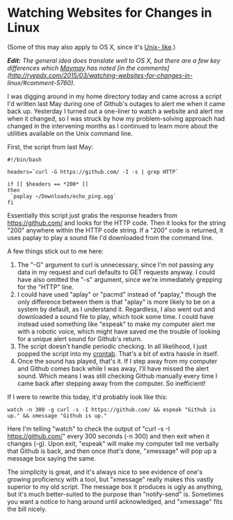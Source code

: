 # Watching Websites for Changes in Linux


(Some of this may also apply to OS X, since it's [Unix-
like](http://en.wikipedia.org/wiki/Unix-like).)

_**Edit:** The general idea does translate well to OS X, but there are a few
key differences which [Maymay](http://maymay.net) has noted [in the
comments](http://ryepdx.com/2015/03/watching-websites-for-changes-in-
linux/#comment-5760)._

I was digging around in my home directory today and came across a script I'd
written last May during one of Github's outages to alert me when it came back
up. Yesterday I turned out a one-liner to watch a website and alert me when it
changed, so I was struck by how my problem-solving approach had changed in the
intervening months as I continued to learn more about the utilities available
on the Unix command line.

First, the script from last May:

    #!/bin/bash

    headers=`curl -G https://github.com/ -I -s | grep HTTP`

    if [[ $headers == *200* ]]  
    then  
     `paplay ~/Downloads/echo_ping.ogg`  
    fi
  
Essentially this script just grabs the response headers from
https://github.com/ and looks for the HTTP code. Then it looks for the string
"200" anywhere within the HTTP code string. If a "200" code is returned, it
uses paplay to play a sound file I'd downloaded from the command line.

A few things stick out to me here:

  1. The "-G" argument to curl is unnecessary, since I'm not passing any data in my request and curl defaults to GET requests anyway. I could have also omitted the "-s" argument, since we're immediately grepping for the "HTTP" line.
  2. I could have used "aplay" or "pacmd" instead of "paplay," though the only difference between them is that "aplay" is more likely to be on a system by default, as I understand it. Regardless, I also went out and downloaded a sound file to play, which took some time. I could have instead used something like "espeak" to make my computer alert me with a robotic voice, which might have saved me the trouble of looking for a unique alert sound for Github's return.
  3. The script doesn't handle periodic checking. In all likelihood, I just popped the script into my [crontab](https://en.wikipedia.org/wiki/Cron). That's a bit of extra hassle in itself.
  4. Once the sound has played, that's it. If I step away from my computer and Github comes back while I was away, I'll have missed the alert sound. Which means I was still checking Github manually every time I came back after stepping away from the computer. So inefficient!
  
If I were to rewrite this today, it'd probably look like this:

    watch -n 300 -g curl -s -I https://github.com/ && espeak "Github is up." && xmessage "Github is up."
  
Here I'm telling "watch" to check the output of "curl -s -I
https://github.com/" every 300 seconds (-n 300) and then exit when it changes
(-g). Upon exit, "espeak" will make my computer tell me verbally that Github
is back, and then once _that's_ done, "xmessage" will pop up a message box
saying the same.

The simplicity is great, and it's always nice to see evidence of one's growing
proficiency with a tool, but "xmessage" really makes this vastly superior to
my old script. The message box it produces is ugly as anything, but it's much
better-suited to the purpose than "notify-send" is. Sometimes you want a
notice to hang around until acknowledged, and "xmessage" fits the bill nicely.

